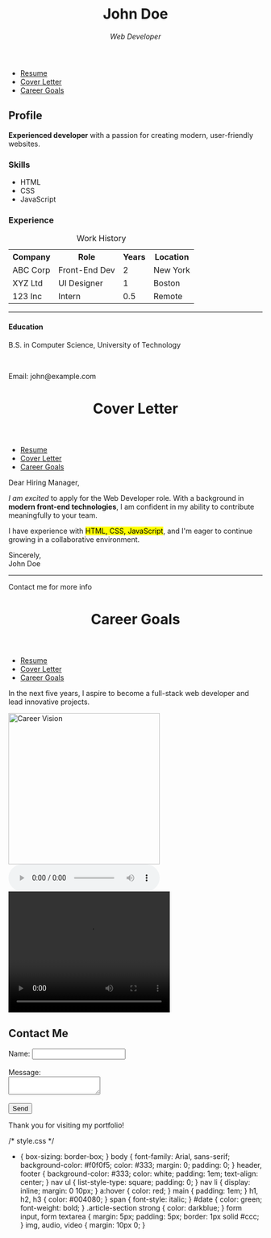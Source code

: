 <!-- Folder Structure:
portfolio/
├── index.html (Resume)
├── cover-letter.html
├── career-goals.html
├── style.css
├── assets/
│   ├── image.jpg
│   ├── audio.mp3
│   └── video.mp4
-->

<!-- index.html -->
<!DOCTYPE html>
<html lang="en">
<head>
    <meta charset="UTF-8">
    <meta name="viewport" content="width=device-width, initial-scale=1.0">
    <title>My Resume</title>
    <link rel="stylesheet" href="style.css">
    <script>
        window.onload = function() {
            const dateDiv = document.getElementById("date");
            const today = new Date();
            dateDiv.textContent = today.toDateString();
            console.log("Resume page loaded on", today);
        };
    </script>
</head>
<body>
    <header>
        <h1>John Doe</h1>
        <p><em>Web Developer</em></p>
    </header>
    <nav>
        <ul>
            <li><a href="index.html">Resume</a></li>
            <li><a href="cover-letter.html">Cover Letter</a></li>
            <li><a href="career-goals.html">Career Goals</a></li>
        </ul>
    </nav>
    <main>
        <section>
            <h2>Profile</h2>
            <p><strong>Experienced developer</strong> with a passion for creating modern, user-friendly websites.</p>
        </section>
        <section>
            <h3>Skills</h3>
            <ul>
                <li>HTML</li>
                <li>CSS</li>
                <li>JavaScript</li>
            </ul>
        </section>
        <section>
            <h3>Experience</h3>
            <table>
                <caption>Work History</caption>
                <tr><th>Company</th><th>Role</th><th>Years</th><th>Location</th></tr>
                <tr><td>ABC Corp</td><td>Front-End Dev</td><td>2</td><td>New York</td></tr>
                <tr><td>XYZ Ltd</td><td>UI Designer</td><td>1</td><td>Boston</td></tr>
                <tr><td>123 Inc</td><td>Intern</td><td>0.5</td><td>Remote</td></tr>
            </table>
        </section>
        <hr>
        <section>
            <article>
                <h4>Education</h4>
                <p>B.S. in Computer Science, University of Technology</p>
            </article>
        </section>
        <br>
        <div id="date"></div>
    </main>
    <footer>
        <p><span>Email:</span> john@example.com</p>
    </footer>
</body>
</html>

<!-- cover-letter.html -->
<!DOCTYPE html>
<html lang="en">
<head>
    <meta charset="UTF-8">
    <title>Cover Letter</title>
    <link rel="stylesheet" href="style.css">
</head>
<body>
    <header><h1>Cover Letter</h1></header>
    <nav>
        <ul>
            <li><a href="index.html">Resume</a></li>
            <li><a href="cover-letter.html">Cover Letter</a></li>
            <li><a href="career-goals.html">Career Goals</a></li>
        </ul>
    </nav>
    <main>
        <section>
            <article>
                <p>Dear Hiring Manager,</p>
                <p><em>I am excited</em> to apply for the Web Developer role. With a background in <strong>modern front-end technologies</strong>, I am confident in my ability to contribute meaningfully to your team.</p>
                <p>I have experience with <mark>HTML, CSS, JavaScript</mark>, and I'm eager to continue growing in a collaborative environment.</p>
                <p>Sincerely,<br><span>John Doe</span></p>
            </article>
        </section>
        <hr>
    </main>
    <footer>
        <p>Contact me for more info</p>
    </footer>
</body>
</html>

<!-- career-goals.html -->
<!DOCTYPE html>
<html lang="en">
<head>
    <meta charset="UTF-8">
    <title>Career Goals</title>
    <link rel="stylesheet" href="style.css">
</head>
<body>
    <header><h1>Career Goals</h1></header>
    <nav>
        <ul>
            <li><a href="index.html">Resume</a></li>
            <li><a href="cover-letter.html">Cover Letter</a></li>
            <li><a href="career-goals.html">Career Goals</a></li>
        </ul>
    </nav>
    <main>
        <p>In the next five years, I aspire to become a full-stack web developer and lead innovative projects.</p>
        <img src="assets/image.jpg" alt="Career Vision" width="300">
        <audio controls>
            <source src="assets/audio.mp3" type="audio/mp3">
        </audio>
        <video width="320" height="240" controls>
            <source src="assets/video.mp4" type="video/mp4">
        </video>
        <form>
            <h2>Contact Me</h2>
            <label for="name">Name:</label>
            <input type="text" id="name" name="name"><br><br>
            <label for="message">Message:</label><br>
            <textarea id="message" name="message"></textarea><br><br>
            <input type="submit" value="Send">
        </form>
    </main>
    <footer>
        <p>Thank you for visiting my portfolio!</p>
    </footer>
</body>
</html>

/* style.css */
* {
    box-sizing: border-box;
}
body {
    font-family: Arial, sans-serif;
    background-color: #f0f0f5;
    color: #333;
    margin: 0;
    padding: 0;
}
header, footer {
    background-color: #333;
    color: white;
    padding: 1em;
    text-align: center;
}
nav ul {
    list-style-type: square;
    padding: 0;
}
nav li {
    display: inline;
    margin: 0 10px;
}
a:hover {
    color: red;
}
main {
    padding: 1em;
}
h1, h2, h3 {
    color: #004080;
}
span {
    font-style: italic;
}
#date {
    color: green;
    font-weight: bold;
}
.article-section strong {
    color: darkblue;
}
form input, form textarea {
    margin: 5px;
    padding: 5px;
    border: 1px solid #ccc;
}
img, audio, video {
    margin: 10px 0;
}
